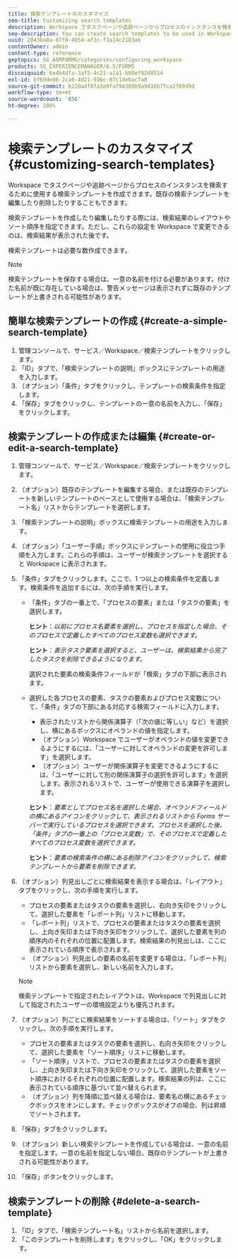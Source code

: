 ```yaml
---
title: 検索テンプレートのカスタマイズ
seo-title: Customizing search templates
description: Workspace でタスクページや追跡ページからプロセスのインスタンスを検索するために使用する検索テンプレートを作成できます。既存の検索テンプレートを編集したり削除したりすることもできます。
seo-description: You can create search templates to be used in Workspace to search for instances of processes from the To Do and Tracking pages. You can also edit or delete existing search templates.
uuid: 2043ba8a-07f0-4054-af3c-f3a14c2183ab
contentOwner: admin
content-type: reference
geptopics: SG_AEMFORMS/categories/configuring_workspace
products: SG_EXPERIENCEMANAGER/6.5/FORMS
discoiquuid: 6e4b4dfa-3af5-4c21-a2a1-b90ef02d8514
exl-id: bf69de86-2ca6-4d21-936c-07c1debacfa0
source-git-commit: b220adf6fa3e9faf94389b9a9416b7fca2f89d9d
workflow-type: tm+mt
source-wordcount: '856'
ht-degree: 100%

---
```


# 検索テンプレートのカスタマイズ {#customizing-search-templates}

Workspace でタスクページや追跡ページからプロセスのインスタンスを検索するために使用する検索テンプレートを作成できます。既存の検索テンプレートを編集したり削除したりすることもできます。

検索テンプレートを作成したり編集したりする際には、検索結果のレイアウトやソート順序を指定できます。ただし、これらの設定を Workspace で変更できるのは、検索結果が表示された後です。

検索テンプレートは必要な数作成できます。

>[!NOTE]
>
>検索テンプレートを保存する場合は、一意の名前を付ける必要があります。付けた名前が既に存在している場合は、警告メッセージは表示されずに既存のテンプレートが上書きされる可能性があります。

## 簡単な検索テンプレートの作成 {#create-a-simple-search-template}

1. 管理コンソールで、サービス／Workspace／検索テンプレートをクリックします。
1. 「ID」タブで、「検索テンプレートの説明」ボックスにテンプレートの用途を入力します。
1. （オプション）「条件」タブをクリックし、テンプレートの検索条件を指定します。
1. 「保存」タブをクリックし、テンプレートの一意の名前を入力し、「保存」をクリックします。

## 検索テンプレートの作成または編集 {#create-or-edit-a-search-template}

1. 管理コンソールで、サービス／Workspace／検索テンプレートをクリックします。
1. （オプション）既存のテンプレートを編集する場合、または既存のテンプレートを新しいテンプレートのベースとして使用する場合は、「検索テンプレート名」リストからテンプレートを選択します。
1. 「検索テンプレートの説明」ボックスに検索テンプレートの用途を入力します。
1. （オプション）「ユーザー手順」ボックスにテンプレートの使用に役立つ手順を入力します。これらの手順は、ユーザーが検索テンプレートを選択すると Workspace に表示されます。
1. 「条件」タブをクリックします。ここで、1 つ以上の検索条件を定義します。検索条件を追加するには、次の手順を実行します。

   * 「条件」タブの一番上で、「プロセスの要素」または「タスクの要素」を選択します。

      **ヒント**：*以前にプロセス名要素を選択し、プロセスを指定した場合、そのプロセスで定義したすべてのプロセス変数も選択できます。*

      **ヒント**：*表示タスク要素を選択すると、ユーザーは、検索結果から完了したタスクを削除できるようになります。*

      選択された要素の検索条件フィールドが「検索」タブの下部に表示されます。

   * 選択した各プロセスの要素、タスクの要素およびプロセス変数について、「条件」タブの下部にある対応する検索フィールドに入力します。

      * 表示されたリストから関係演算子（「次の値に等しい」など）を選択し、横にあるボックスにオペランドの値を指定します。
      * （オプション）Workspace でユーザーがオペランドの値を変更できるようにするには、「ユーザーに対してオペランドの変更を許可します」を選択します。
      * （オプション）ユーザーが関係演算子を変更できるようにするには、「ユーザーに対して別の関係演算子の選択を許可します」を選択します。表示されるリストで、ユーザーが使用できる演算子を選択します。

      **ヒント**：*要素としてプロセス名を選択した場合、オペランドフィールドの横にあるアイコンをクリックして、表示されるリストから Forms サーバーで実行しているプロセスを選択できます。プロセスを選択した後、「条件」タブの一番上の「プロセス変数」で、そのプロセスで定義したすべてのプロセス変数を選択できます。*

      **ヒント**：*要素の検索条件の横にある削除アイコンをクリックして、検索テンプレートから要素を削除できます。*


1. （オプション）列見出しごとに検索結果を表示する場合は、「レイアウト」タブをクリックし、次の手順を実行します。

   * プロセスの要素またはタスクの要素を選択し、右向き矢印をクリックして、選択した要素を「レポート列」リストに移動します。
   * 「レポート列」リストで、プロセスの要素またはタスクの要素を選択し、上向き矢印または下向き矢印をクリックして、選択した要素を列の順序内のそれぞれの位置に配置します。検索結果の列見出しは、ここに表示されている順序で表示されます。
   * （オプション）列見出しの要素の名前を変更する場合は、「レポート列」リストから要素を選択し、新しい名前を入力します。

   >[!NOTE]
   >
   >検索テンプレートで指定されたレイアウトは、Workspace で列見出しに対して指定されたユーザーの環境設定よりも優先されます。

1. （オプション）列ごとに検索結果をソートする場合は、「ソート」タブをクリックし、次の手順を実行します。

   * プロセスの要素またはタスクの要素を選択し、右向き矢印をクリックして、選択した要素を「ソート順序」リストに移動します。
   * 「ソート順序」リストで、プロセスの要素またはタスクの要素を選択し、上向き矢印または下向き矢印をクリックして、選択した要素をソート順序におけるそれぞれの位置に配置します。検索結果の列は、ここに表示されている順序に基づいて並べ替えられます。
   * （オプション）列を降順に並べ替える場合は、要素名の横にあるチェックボックスをオンにします。チェックボックスがオフの場合、列は昇順でソートされます。

1. 「保存」タブをクリックします。
1. （オプション）新しい検索テンプレートを作成している場合は、一意の名前を指定します。一意の名前を指定しない場合、既存のテンプレートが上書きされる可能性があります。
1. 「保存」ボタンをクリックします。

## 検索テンプレートの削除 {#delete-a-search-template}

1. 「ID」タブで、「検索テンプレート名」リストから名前を選択します。
1. 「このテンプレートを削除します」をクリックし、「OK」をクリックします。
